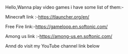 Hello,Wanna play video games i have some list of them:-

Minecraft link :-https://tlauncher.org/en/

Free Fire link:-https://gameloop.en.softonic.com/

Among us link :-https://among-us.en.softonic.com/

Annd do visit my YouTube channel link below


